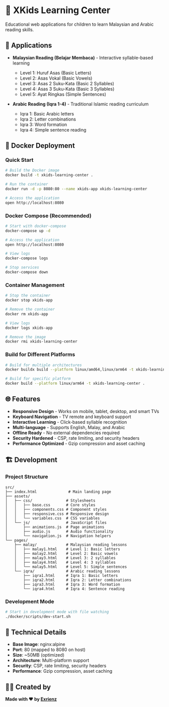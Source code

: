 # 🌟 XKids Learning Center

Educational web applications for children to learn Malaysian and Arabic reading skills.

## 📱 Applications

- **Malaysian Reading (Belajar Membaca)** - Interactive syllable-based learning
  - Level 1: Huruf Asas (Basic Letters)
  - Level 2: Asas Vokal (Basic Vowels)
  - Level 3: Asas 2 Suku-Kata (Basic 2 Syllables)
  - Level 4: Asas 3 Suku-Kata (Basic 3 Syllables)
  - Level 5: Ayat Ringkas (Simple Sentences)

- **Arabic Reading (Iqra 1-4)** - Traditional Islamic reading curriculum
  - Iqra 1: Basic Arabic letters
  - Iqra 2: Letter combinations
  - Iqra 3: Word formation
  - Iqra 4: Simple sentence reading

## 🐳 Docker Deployment

### Quick Start

```bash
# Build the Docker image
docker build -t xkids-learning-center .

# Run the container
docker run -d -p 8080:80 --name xkids-app xkids-learning-center

# Access the application
open http://localhost:8080
```

### Docker Compose (Recommended)

```bash
# Start with docker-compose
docker-compose up -d

# Access the application
open http://localhost:8080

# View logs
docker-compose logs

# Stop services
docker-compose down
```

### Container Management

```bash
# Stop the container
docker stop xkids-app

# Remove the container
docker rm xkids-app

# View logs
docker logs xkids-app

# Remove the image
docker rmi xkids-learning-center
```

### Build for Different Platforms

```bash
# Build for multiple architectures
docker buildx build --platform linux/amd64,linux/arm64 -t xkids-learning-center .

# Build for specific platform
docker build --platform linux/arm64 -t xkids-learning-center .
```

## 🌐 Features

- **Responsive Design** - Works on mobile, tablet, desktop, and smart TVs
- **Keyboard Navigation** - TV remote and keyboard support
- **Interactive Learning** - Click-based syllable recognition
- **Multi-language** - Supports English, Malay, and Arabic
- **Offline Ready** - No external dependencies required
- **Security Hardened** - CSP, rate limiting, and security headers
- **Performance Optimized** - Gzip compression and asset caching

## 🏗️ Development

### Project Structure

```
src/
├── index.html              # Main landing page
├── assets/
│   ├── css/               # Stylesheets
│   │   ├── base.css       # Core styles
│   │   ├── components.css # Component styles
│   │   ├── responsive.css # Responsive design
│   │   └── variables.css  # CSS variables
│   └── js/                # JavaScript files
│       ├── animations.js  # Page animations
│       ├── audio.js       # Audio functionality
│       └── navigation.js  # Navigation helpers
└── pages/
    ├── malay/             # Malaysian reading lessons
    │   ├── malay1.html    # Level 1: Basic letters
    │   ├── malay2.html    # Level 2: Basic vowels
    │   ├── malay3.html    # Level 3: 2 syllables
    │   ├── malay4.html    # Level 4: 3 syllables
    │   └── malay5.html    # Level 5: Simple sentences
    └── iqra/              # Arabic reading lessons
        ├── iqra1.html     # Iqra 1: Basic letters
        ├── iqra2.html     # Iqra 2: Letter combinations
        ├── iqra3.html     # Iqra 3: Word formation
        └── iqra4.html     # Iqra 4: Sentence reading
```

### Development Mode

```bash
# Start in development mode with file watching
./docker/scripts/dev-start.sh
```

## 🔧 Technical Details

- **Base Image**: nginx:alpine
- **Port**: 80 (mapped to 8080 on host)
- **Size**: ~50MB (optimized)
- **Architecture**: Multi-platform support
- **Security**: CSP, rate limiting, security headers
- **Performance**: Gzip compression, asset caching

## 👨‍💻 Created by

**Made with ❤️ by [Exrienz](https://www.linkedin.com/in/muzaffarmohamed/?originalSubdomain=my)**